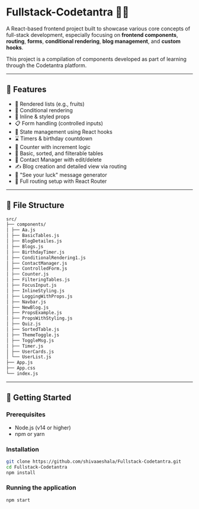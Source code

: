 # Fullstack-Codetantra 🧑‍💻

A React-based frontend project built to showcase various core concepts of full-stack development, especially focusing on **frontend components**, **routing**, **forms**, **conditional rendering**, **blog management**, and **custom hooks**.

This project is a compilation of components developed as part of learning through the Codetantra platform.

---

## 🧩 Features

- 🍎 Rendered lists (e.g., fruits)
- 🧠 Conditional rendering
- 🎨 Inline & styled props
- 📋 Form handling (controlled inputs)
- 🔁 State management using React hooks
- ⌛ Timers & birthday countdown
- 🔢 Counter with increment logic
- 📃 Basic, sorted, and filterable tables
- 🧾 Contact Manager with edit/delete
- ✍️ Blog creation and detailed view via routing
- 🎲 "See your luck" message generator
- 🧭 Full routing setup with React Router

---

## 📁 File Structure
```bash
src/
├── components/
│ ├── Aa.js
│ ├── BasicTables.js
│ ├── BlogDetailes.js
│ ├── Blogs.js
│ ├── BirthdayTimer.js
│ ├── ConditionalRendering1.js
│ ├── ContactManager.js
│ ├── ControlledForm.js
│ ├── Counter.js
│ ├── FilteringTables.js
│ ├── FocusInput.js
│ ├── InlineStyling.js
│ ├── LoggingWithProps.js
│ ├── Navbar.js
│ ├── NewBlog.js
│ ├── PropsExample.js
│ ├── PropsWithStyling.js
│ ├── Quiz.js
│ ├── SortedTable.js
│ ├── ThemeToggle.js
│ ├── ToggleMsg.js
│ ├── Timer.js
│ ├── UserCards.js
│ └── UserList.js
├── App.js
├── App.css
└── index.js
```

---

## 🚀 Getting Started

### Prerequisites

- Node.js (v14 or higher)
- npm or yarn

### Installation

```bash
git clone https://github.com/shivaaeshala/Fullstack-Codetantra.git
cd Fullstack-Codetantra
npm install
```
### Running the application

```bash
npm start
